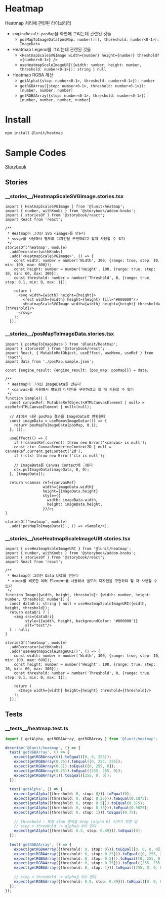 # Heatmap

Heatmap 처리에 관련된 라이브러리

- `engineResult.posMap`을 화면에 그리는데 관련된 것들
    - `posMapToImageData(posMap: number[][], thoreshold: number<0-1>): ImageData`  
- Heatmap Legend를 그리는데 관련된 것들
    - `<HeatmapScaleSVGImage width={number} height={number} threshold?={number<0-1>} />`
    - `useHeatmapScaleImageURI({width: number, height: number, threshold: number<0-1>}): string | null`
- Heatmap RGBA 계산
    - `getAlpha({stop: number<0-1>, threshold: number<0-1>}): number`
    - `getRGBArray({stop: number<0-1>, threshold: number<0-1>}): [number, number, number]`
    - `getRGBAArray({stop: number<0-1>, threshold: number<0-1>}): [number, number, number, number]`

# Install

```sh
npm install @lunit/heatmap
```

# Sample Codes

[Storybook](https://lunit-io.github.io/opt-tool-frontend)

## Stories

<!-- import **/*.stories.{ts,tsx} --title-tag h3 -->

### \_\_stories\_\_/HeatmapScaleSVGImage.stories.tsx


```tsx
import { HeatmapScaleSVGImage } from '@lunit/heatmap';
import { number, withKnobs } from '@storybook/addon-knobs';
import { storiesOf } from '@storybook/react';
import React from 'react';

/**
 * Heatmap이 그려진 SVG <image>를 만든다
 * <svg>를 사용해서 별도의 디자인을 구현하려고 할때 사용할 수 있다
 */
storiesOf('heatmap', module)
  .addDecorator(withKnobs)
  .add('<HeatmapScaleSVGImage>', () => {
    const width: number = number('Width', 300, {range: true, step: 10, min: 100, max: 600});
    const height: number = number('Height', 100, {range: true, step: 10, min: 60, max: 300});
    const threshold: number = number('Threshold', 0, {range: true, step: 0.1, min: 0, max: 1});
    
    return (
      <svg width={width} height={height}>
        <rect width={width} height={height} fill="#000000"/>
        <HeatmapScaleSVGImage width={width} height={height} threshold={threshold}/>
      </svg>
    );
  });
```


### \_\_stories\_\_/posMapToImageData.stories.tsx


```tsx
import { posMapToImageData } from '@lunit/heatmap';
import { storiesOf } from '@storybook/react';
import React, { MutableRefObject, useEffect, useMemo, useRef } from 'react';
import data from './posMap.sample.json';

const {engine_result: {engine_result: {pos_map: posMap}}} = data;

/**
 * Heatmap이 그려진 ImageData를 만든다
 * <canvas>를 사용해서 별도의 디자인을 구현하려고 할 때 사용할 수 있다
 */
function Sample() {
  const canvasRef: MutableRefObject<HTMLCanvasElement | null> = useRef<HTMLCanvasElement | null>(null);
  
  // AI에서 나온 posMap 결과를 ImageData로 변환한다
  const imageData = useMemo<ImageData>(() => {
    return posMapToImageData(posMap, 0.1);
  }, []);
  
  useEffect(() => {
    if (!canvasRef.current) throw new Error('<canvas> is null');
    const ctx: CanvasRenderingContext2D | null = canvasRef.current.getContext('2d');
    if (!ctx) throw new Error('ctx is null');
    
    // ImageData를 Canvas Context에 그린다
    ctx.putImageData(imageData, 0, 0);
  }, [imageData]);
  
  return <canvas ref={canvasRef}
                 width={imageData.width}
                 height={imageData.height}
                 style={{
                   width: imageData.width,
                   height: imageData.height,
                 }}/>;
}

storiesOf('heatmap', module)
  .add('posMapToImageData()', () => <Sample/>);
```


### \_\_stories\_\_/useHeatmapScaleImageURI.stories.tsx


```tsx
import { useHeatmapScaleImageURI } from '@lunit/heatmap';
import { number, withKnobs } from '@storybook/addon-knobs';
import { storiesOf } from '@storybook/react';
import React from 'react';

/**
 * Heatmap이 그려진 Data URI를 만든다
 * <img>를 비롯한 여러 Element를 사용해서 별도의 디자인을 구현하려 할 때 사용할 수 있다
 */
function Image({width, height, threshold}: {width: number, height: number, threshold: number}) {
  const dataUri: string | null = useHeatmapScaleImageURI({width, height, threshold});
  return dataUri ? (
    <img src={dataUri}
         style={{width, height, backgroundColor: '#000000'}}
         alt="test"/>
  ) : null;
}

storiesOf('heatmap', module)
  .addDecorator(withKnobs)
  .add('useHeatmapScaleImageURI()', () => {
    const width: number = number('Width', 300, {range: true, step: 10, min: 100, max: 600});
    const height: number = number('Height', 100, {range: true, step: 10, min: 60, max: 300});
    const threshold: number = number('Threshold', 0, {range: true, step: 0.1, min: 0, max: 1});
    
    return (
      <Image width={width} height={height} threshold={threshold}/>
    );
  });
```

<!-- importend -->

## Tests

<!-- import __tests__/*.{ts,tsx} --title-tag h3 -->

### \_\_tests\_\_/heatmap.test.ts


```ts
import { getAlpha, getRGBAArray, getRGBArray } from '@lunit/heatmap';

describe('@lunit/heatmap', () => {
  test('getRGBArray', () => {
    expect(getRGBArray(0)).toEqual([0, 0, 255]);
    expect(getRGBArray(0.25)).toEqual([0, 255, 255]);
    expect(getRGBArray(0.5)).toEqual([0, 255, 0]);
    expect(getRGBArray(0.75)).toEqual([255, 255, 0]);
    expect(getRGBArray(1)).toEqual([255, 0, 0]);
  });
  
  test('getAlpha', () => {
    expect(getAlpha({threshold: 0, stop: 0})).toEqual(0);
    expect(getAlpha({threshold: 0, stop: 0.25})).toEqual(0.1875);
    expect(getAlpha({threshold: 0, stop: 0.5})).toEqual(0.375);
    expect(getAlpha({threshold: 0, stop: 0.75})).toEqual(0.5625);
    expect(getAlpha({threshold: 0, stop: 1})).toEqual(0.75);
    
    // threshold : 특정 stop 영역을 drop (alpha 0) 시키기 위한 값
    // stop < threshold -> alpha는 0이 된다
    expect(getAlpha({threshold: 0.5, stop: 0.49})).toEqual(0);
  });
  
  test('getRGBAArray', () => {
    expect(getRGBAArray({threshold: 0, stop: 0})).toEqual([0, 0, 0, 0]);
    expect(getRGBAArray({threshold: 0, stop: 0.25})).toEqual([0, 255, 255, 0.1875]);
    expect(getRGBAArray({threshold: 0, stop: 0.5})).toEqual([0, 255, 0, 0.375]);
    expect(getRGBAArray({threshold: 0, stop: 0.75})).toEqual([255, 255, 0, 0.5625]);
    expect(getRGBAArray({threshold: 0, stop: 1})).toEqual([255, 0, 0, 0.75]);
    
    // stop < threshold -> alpha는 0이 된다
    expect(getRGBAArray({threshold: 0.5, stop: 0.49})).toEqual([0, 0, 0, 0]);
  });
});
```

<!-- importend -->